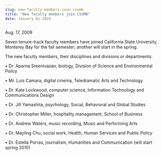 ```yaml
---
slug: new-faculty-members-join-csumb
title: "New faculty members join CSUMB"
date: January 01 2020
---
```


<p>Aug. 17, 2009
</p><p> 
</p><p>
</p><p>Seven tenure-track faculty members have joined California State University, Monterey Bay for the fall semester; another will start in the spring.
</p><p>The new faculty members, their disciplines and divisions or departments:
</p><p>• Dr. Aparna Sreenivasan, biology, Division of Science and Environmental Policy
</p><p>• Mr. Luis Camara, digital cinema, Teledramatic Arts and Technology
</p><p>• Dr. Kate Lockwood, computer science, Information Technology and Communications Design
</p><p>• Dr. Jill Yamashita, psychology, Social, Behavioral and Global Studies
</p><p>• Dr. Christopher Miller, hospitality management, School of Business
</p><p>• Dr. Andrew Waters, music recording, Music and Performing Arts
</p><p>• Dr. Mayling Chu, social work, Health, Human Services and Public Policy
</p><p>• Dr. Estella Porras, journalism, Humanities and Communication (will start spring 2010)
</p><p> 
</p><p> 
</p><p> 
</p>
